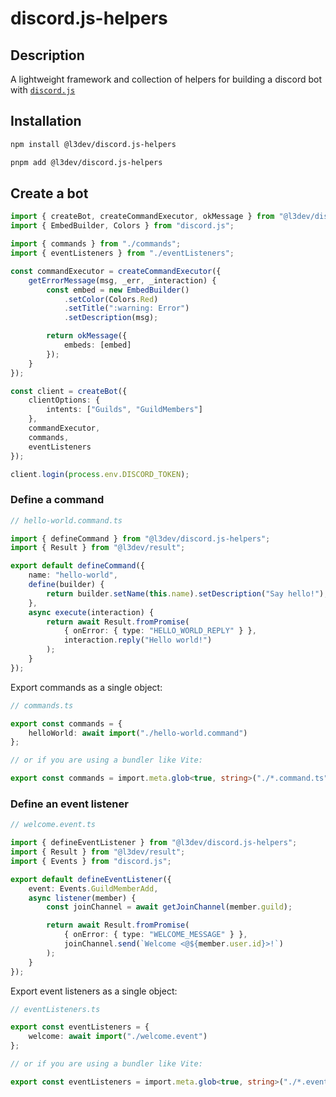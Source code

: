 # discord.js-helpers

## Description

A lightweight framework and collection of helpers for building a discord bot with [`discord.js`](https://www.npmjs.com/package/discord.js)

## Installation

```bash
npm install @l3dev/discord.js-helpers
```

```bash
pnpm add @l3dev/discord.js-helpers
```

## Create a bot

```ts
import { createBot, createCommandExecutor, okMessage } from "@l3dev/discord.js-helpers";
import { EmbedBuilder, Colors } from "discord.js";

import { commands } from "./commands";
import { eventListeners } from "./eventListeners";

const commandExecutor = createCommandExecutor({
	getErrorMessage(msg, _err, _interaction) {
		const embed = new EmbedBuilder()
			.setColor(Colors.Red)
			.setTitle(":warning: Error")
			.setDescription(msg);

		return okMessage({
			embeds: [embed]
		});
	}
});

const client = createBot({
	clientOptions: {
		intents: ["Guilds", "GuildMembers"]
	},
	commandExecutor,
	commands,
	eventListeners
});

client.login(process.env.DISCORD_TOKEN);
```

### Define a command

```ts
// hello-world.command.ts

import { defineCommand } from "@l3dev/discord.js-helpers";
import { Result } from "@l3dev/result";

export default defineCommand({
	name: "hello-world",
	define(builder) {
		return builder.setName(this.name).setDescription("Say hello!");
	},
	async execute(interaction) {
		return await Result.fromPromise(
			{ onError: { type: "HELLO_WORLD_REPLY" } },
			interaction.reply("Hello world!")
		);
	}
});
```

Export commands as a single object:

```ts
// commands.ts

export const commands = {
	helloWorld: await import("./hello-world.command")
};

// or if you are using a bundler like Vite:

export const commands = import.meta.glob<true, string>("./*.command.ts", { eager: true });
```

### Define an event listener

```ts
// welcome.event.ts

import { defineEventListener } from "@l3dev/discord.js-helpers";
import { Result } from "@l3dev/result";
import { Events } from "discord.js";

export default defineEventListener({
	event: Events.GuildMemberAdd,
	async listener(member) {
		const joinChannel = await getJoinChannel(member.guild);

		return await Result.fromPromise(
			{ onError: { type: "WELCOME_MESSAGE" } },
			joinChannel.send(`Welcome <@${member.user.id}>!`)
		);
	}
});
```

Export event listeners as a single object:

```ts
// eventListeners.ts

export const eventListeners = {
	welcome: await import("./welcome.event")
};

// or if you are using a bundler like Vite:

export const eventListeners = import.meta.glob<true, string>("./*.event.ts", { eager: true });
```
